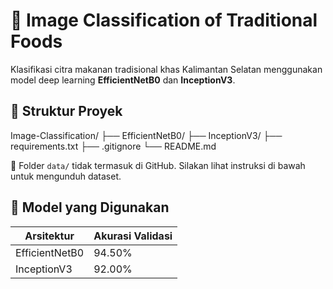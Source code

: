 # 🧠 Image Classification of Traditional Foods

Klasifikasi citra makanan tradisional khas Kalimantan Selatan menggunakan model deep learning **EfficientNetB0** dan **InceptionV3**.


## 📂 Struktur Proyek

Image-Classification/
├── EfficientNetB0/ 
├── InceptionV3/ 
├── requirements.txt 
├── .gitignore 
└── README.md 

📁 Folder `data/` tidak termasuk di GitHub. Silakan lihat instruksi di bawah untuk mengunduh dataset.


## 🧪 Model yang Digunakan

| Arsitektur     | Akurasi Validasi |
|----------------|------------------|
| EfficientNetB0 | 94.50%           |
| InceptionV3    | 92.00%           |
